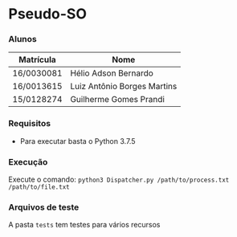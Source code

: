 # Pseudo-SO

### Alunos

Matrícula | Nome
--- | ---
16/0030081 | Hélio Adson Bernardo
16/0013615 | Luiz Antônio Borges Martins
15/0128274 | Guilherme Gomes Prandi

### Requisitos

- Para executar basta o Python 3.7.5

### Execução

Execute o comando:
`python3 Dispatcher.py /path/to/process.txt /path/to/file.txt`

### Arquivos de teste

A pasta `tests` tem testes para vários recursos
